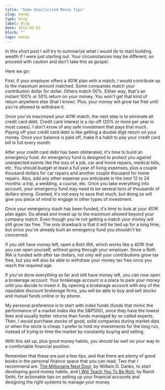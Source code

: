 ```yaml
---
title: "Some Unsolicited Money Tips"
slug: money
type: blog
label: Blog
date: 2015-02-03
blurb: ""
tags: money
---
```


In this short post I will try to summarize what I would do to start building wealth if I were just starting out. Your circumstances may be different, so proceed with caution and don't take this as gospel.

Here we go: 

First, if your employer offers a 401K plan with a match, I would contribute up to the maximum amount matched.  Some companies match your contribution dollar for dollar. Others match 50%. Either way, that's an instant 100% or 50% return on your money. You won't get that kind of return anywhere else (that I know). Plus, your money will grow tax free until you're allowed to withdraw it.

Once you've maximized your 401K match, the next step is to eliminate all credit card debt. Credit card interest is a rip-off (20% or more per year in most cases). I don't know of any safe investment that pays that much.  Paying off your credit card debt is like getting a double digit return on your money. Once your balance is paid off, make it a habit to pay your credit card bill in full every month.

After your credit card debt has been obliterated, it's time to build an emergency fund. An emergency fund is designed to protect you against unexpected events like the loss of a job, car and home repairs, medical bills, etc. You should budget at least a full year of living expenses, plus a couple thousand dollars for car repairs and another couple thousand for home repairs. Also, add any other expense you anticipate in the next 12 to 24 months: a trip, a wedding, a course, etc.  Once you take everything into account, your emergency fund may need to be several tens of thousands of dollars strong. Granted, it's not easy to save that much, but doing so will give you piece of mind to engage in other types of investment. 

Once your emergency stash has been funded, it's time to look at your 401K plan again. Go ahead and invest up to the maximum allowed beyond your company match. Even though you're not getting a match your money will still grow tax free. The only drawback is that it will be tied up for a long time, but since you've already built an emergency fund you shouldn't be concerned.

If you still have money left, open a Roth IRA, which works like a 401K that you can open yourself, without going through your employer. Since a Roth IRA is funded with after tax dollars, not only will your contributions grow tax free, but you will also be able to withdraw your money tax free once you reach the required age.

If you've done everything so far and still have money left, you can now open a brokerage account. Your brokerage account is a place to park your money until you decide to invest it. By opening a brokerage account with any of the reputable discount brokerage firms, you will be able to buy and sell stocks and mutual funds online or by phone. 

My personal preference is to start with index funds (funds that mimic the performance of a market index like the S&P500), since they have the lowest fees and usually better returns than funds managed by so called experts. Then, I would purchase stocks of good, solid companies during market dips or when the stock is cheap. I prefer to hold my investments for the long run, instead of trying to time the market by constantly buying and selling.

With this set up, plus good money habits, you should be well on your way to a comfortable financial position. 

Remember that these are just a few tips, and that there are plenty of good books in the personal finance space that you can read. Two that I recommend are: [The Millionaire Next Door](http://amzn.to/1EzmBcC), by William D. Danko, to start developing good money habits, and [I Will Teach You To Be Rich](http://amzn.to/0761147489), by Ramit Sethi, for actionable tips on setting up your financial accounts and designing the right systems to manage your money.
